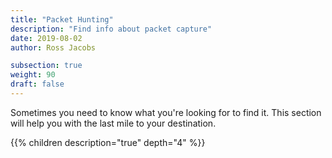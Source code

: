 ```yaml
---
title: "Packet Hunting"
description: "Find info about packet capture"
date: 2019-08-02
author: Ross Jacobs

subsection: true
weight: 90
draft: false
---
```


Sometimes you need to know what you're looking for to find it.
This section will help you with the last mile to your destination.

{{% children description="true" depth="4" %}}
